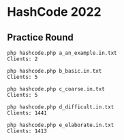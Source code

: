 # HashCode 2022

## Practice Round

```
php hashcode.php a_an_example.in.txt
Clients: 2
```
```
php hashcode.php b_basic.in.txt
Clients: 5
```
```
php hashcode.php c_coarse.in.txt
Clients: 5
```
```
php hashcode.php d_difficult.in.txt
Clients: 1441
```
```
php hashcode.php e_elaborate.in.txt 
Clients: 1413
```
